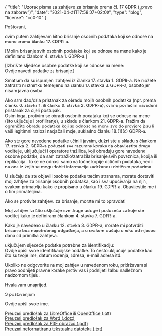 {
    "title": "Uzorak pisma za zahtjeve za brisanje prema čl. 17 GDPR („pravo na zaborav”)",
    "date": "2021-04-21T17:58:07+02:00",
    "type": "blog",
    "license": "cc0-10"
}

<div class="blog-letter">
<p>Poštovani,</p>

<p>ovim putem zahtijevam hitno brisanje osobnih podataka koji se odnose na mene prema članku 17. GDPR-a.</p>

<p>[Molim brisanje svih osobnih podataka koji se odnose na mene kako je definirano člankom 4. stavka 1. GDPR-a.]</p>

<p>[Izbrišite sljedeće osobne podatke koji se odnose na mene:<br>
<span class="blog-letter-fill-in">Ovdje navedi podatke za brisanje.</span>]</p>

<p>Smatram da su ispunjeni zahtjevi iz članka 17. stavka 1. GDPR-a. Ne možete zatražiti ni iznimku temeljenu na članku 17. stavka 3. GDPR-a, osobito jer nisam javna osoba.</p>

<p>Ako sam dao/dala pristanak za obradu mojih osobnih podataka (npr. prema članku 6. stavka 1. ili članku 9. stavka 2. GDPR-a), ovime povlačim navedeni pristanak za cijeli postupak.<br>
Osim toga, protivim se obradi osobnih podataka koji se odnose na mene (što uključuje i profiliranje), u skladu s člankom 21. GDPR-a. Tražim da ograničite obradu podataka koji se odnose na mene sve do provjere jesu li vaši legitimni razlozi nadjačali moje, sukladno članku 18.(1)(d) GDPR-a.</p>

<p>Ako ste gore navedene podatke učinili javnim, dužni ste u skladu s člankom 17. stavka 2. GDPR-a poduzeti sve razumne korake da obavijestite druge voditelje, uključujući i operatore tražilica, koji obrađuju gore navedene osobne podatke, da sam zatražio/zatražila brisanje svih poveznica, kopija ili replikacija. To se ne odnosi samo na točne kopije dotičnih podataka, već i na one iz kojih se mogu dobiti informacije sadržane u dotičnim podacima.</p>

<p>U slučaju da ste objavili osobne podatke trećim stranama, morate dostaviti moj zahtjev za brisanje osobnih podataka, kao i sva upućivanja na njih, svakom primatelju kako je propisano u članku 19. GDPR-a. Obavijestite me i o tim primateljima.</p>

<p>Ako se protivite zahtjevu za brisanje, morate mi to opravdati.</p>

<p>Moj zahtjev izričito uključuje  sve druge usluge i poduzeća za koje ste voditelj kako je definirano člankom 4. stavka 7. GDPR-a.</p>

<p>Kako je navedeno u članku 12. stavka 3. GDPR-a, morate mi potvrditi brisanje bez nepotrebnog odgađanja, a u svakom slučaju u roku od mjesec dana od primitka zahtjeva.</p>

<p>ukjučujem sljedeće podatke potrebne za identifikaciju:<br>
<span class="blog-letter-fill-in">Ovdje upiši svoje identifikacijske podatke. To često uključuje podatke kao što su tvoje ime, datum rođenja, adresa, e-mail adresa itd.</span></p>

<p>Ukoliko ne odgovorite na moj zahtjev u navedenom roku, pridržavam si pravo podnijeti pravne korake protiv vas i podnijeti žalbu nadležnom nadzornom tijelu.</p>

<p>Hvala vam unaprijed.</p>

<p>S poštovanjem</p>

<p><span class="blog-letter-fill-in">Ovdje upiši svoje ime.</span></p>
</div>

<a href="/downloads/uzorak-pismo-gdpr-brisanje-zahtjev-osobnipodaci.org.ott" class="button button-primary" style="margin-bottom: 10px;">Preuzmi predložak za LibreOffice ili OpenOffice (.ott)</a><br>
<a href="/downloads/uzorak-pismo-gdpr-brisanje-zahtjev-osobnipodaci.org.dotx" class="button button-secondary" style="margin-bottom: 10px;">Preuzmi predložak za Word (.dotx)</a><br>
<a href="/downloads/uzorak-pismo-gdpr-brisanje-zahtjev-osobnipodaci.org.pdf" class="button button-secondary" style="margin-bottom: 10px;">Preuzmi predložak za PDF obrazac (.pdf)</a><br>
<a href="/downloads/uzorak-pismo-gdpr-brisanje-zahtjev-osobnipodaci.org.txt" class="button button-secondary">Preuzmi neformatiranu tekstualnu datoteku (.txt)</a>
